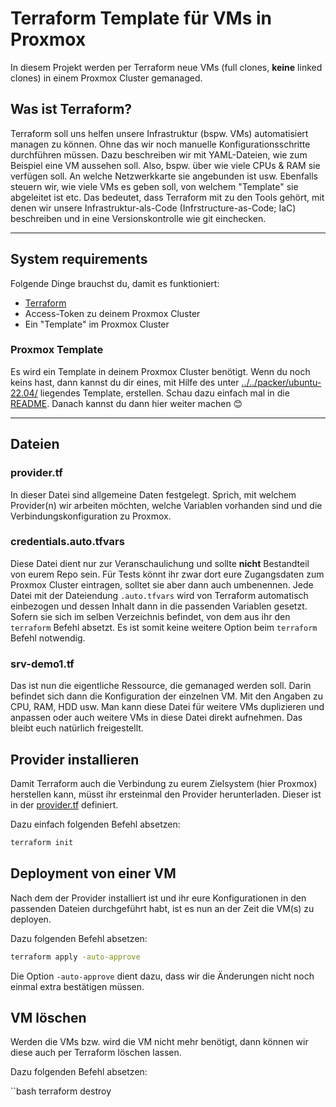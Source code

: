 # Terraform Template für VMs in Proxmox
In diesem Projekt werden per Terraform neue VMs (full clones, **keine** linked clones) in einem Proxmox Cluster gemanaged. 

## Was ist Terraform?
Terraform soll uns helfen unsere Infrastruktur (bspw. VMs) automatisiert managen zu können. Ohne das wir noch manuelle Konfigurationsschritte durchführen müssen. Dazu 
beschreiben wir mit YAML-Dateien, wie zum Beispiel eine VM aussehen soll. Also, bspw. über wie viele CPUs & RAM sie verfügen soll. An welche Netzwerkkarte sie angebunden ist usw. Ebenfalls steuern wir, wie viele VMs es geben soll, von welchem "Template" sie abgeleitet ist etc.
Das bedeutet, dass Terraform mit zu den Tools gehört, mit denen wir unsere Infrastruktur-als-Code (Infrstructure-as-Code; IaC) beschreiben und in eine Versionskontrolle wie git einchecken.

---

## System requirements
Folgende Dinge brauchst du, damit es funktioniert:

* [Terraform](https://www.terraform.io/)
* Access-Token zu deinem Proxmox Cluster
* Ein "Template" im Proxmox Cluster 

### Proxmox Template
Es wird ein Template in deinem Proxmox Cluster benötigt. Wenn du noch keins hast, dann kannst du dir eines, mit Hilfe des unter [../../packer/ubuntu-22.04/](../../packer/ubuntu-22.04/) liegendes Template,
erstellen. Schau dazu einfach mal in die [README](../../packer/ubuntu-22.04/README.md).
Danach kannst du dann hier weiter machen 😊

---

## Dateien

### provider.tf
In dieser Datei sind allgemeine Daten festgelegt. Sprich, mit welchem Provider(n) wir arbeiten möchten, welche Variablen vorhanden sind und die Verbindungskonfiguration zu Proxmox.

### credentials.auto.tfvars
Diese Datei dient nur zur Veranschaulichung und sollte **nicht** Bestandteil von eurem Repo sein. Für Tests könnt ihr zwar dort eure Zugangsdaten zum Proxmox Cluster eintragen, solltet sie aber dann auch umbenennen.
Jede Datei mit der Dateiendung `.auto.tfvars` wird von Terraform automatisch einbezogen und dessen Inhalt dann in die passenden Variablen gesetzt. Sofern sie sich im selben Verzeichnis befindet, von dem aus ihr den `terraform` Befehl absetzt.
Es ist somit keine weitere Option beim `terraform` Befehl notwendig.

### srv-demo1.tf 
Das ist nun die eigentliche Ressource, die gemanaged werden soll. Darin befindet sich dann die Konfiguration der einzelnen VM. Mit den Angaben zu CPU, RAM, HDD usw.
Man kann diese Datei für weitere VMs duplizieren und anpassen oder auch weitere VMs in diese Datei direkt aufnehmen. Das bleibt euch natürlich freigestellt.


## Provider installieren
Damit Terraform auch die Verbindung zu eurem Zielsystem (hier Proxmox) herstellen kann, müsst ihr ersteinmal den Provider herunterladen. Dieser ist in der [provider.tf](./provider.tf) definiert.

Dazu einfach folgenden Befehl absetzen:
```bash
terraform init
```

## Deployment von einer VM
Nach dem der Provider installiert ist und ihr eure Konfigurationen in den passenden Dateien durchgeführt habt, ist es nun an der Zeit die VM(s) zu deployen.

Dazu folgenden Befehl absetzen:

```bash
terraform apply -auto-approve
```
Die Option `-auto-approve` dient dazu, dass wir die Änderungen nicht noch einmal extra bestätigen müssen.

## VM löschen
Werden die VMs bzw. wird die VM nicht mehr benötigt, dann können wir diese auch per Terraform löschen lassen.

Dazu folgenden Befehl absetzen:

``bash
terraform destroy
```